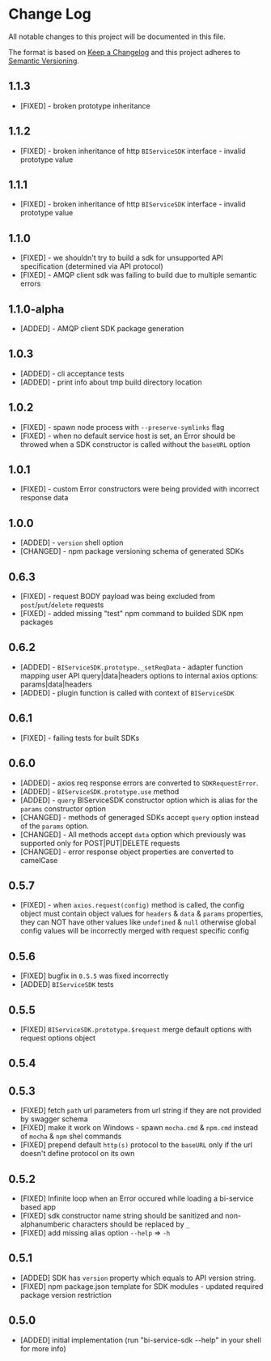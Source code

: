 # Change Log
All notable changes to this project will be documented in this file.

The format is based on [Keep a Changelog](http://keepachangelog.com/) 
and this project adheres to [Semantic Versioning](http://semver.org/).

## 1.1.3

* [FIXED] - broken prototype inheritance

## 1.1.2

* [FIXED] - broken inheritance of http `BIServiceSDK` interface - invalid prototype value

## 1.1.1

* [FIXED] - broken inheritance of http `BIServiceSDK` interface - invalid prototype value

## 1.1.0

* [FIXED] - we shouldn't try to build a sdk for unsupported API specification (determined via API protocol)
* [FIXED] - AMQP client sdk was failing to build due to multiple semantic errors

## 1.1.0-alpha

* [ADDED] - AMQP client SDK package generation

## 1.0.3

* [ADDED] - cli acceptance tests
* [ADDED] - print info about tmp build directory location

## 1.0.2

* [FIXED] - spawn node process with `--preserve-symlinks` flag
* [FIXED] - when no default service host is set, an Error should be throwed when a SDK constructor is called without the `baseURL` option

## 1.0.1

* [FIXED] - custom Error constructors were being provided with incorrect response data

## 1.0.0

* [ADDED] - `version` shell option
* [CHANGED] - npm package versioning schema of generated SDKs

## 0.6.3

* [FIXED] - request BODY payload was being excluded from `post`/`put`/`delete` requests
* [FIXED] - added missing "test" npm command to builded SDK npm packages

## 0.6.2

* [ADDED] - `BIServiceSDK.prototype._setReqData` - adapter function mapping user API query|data|headers options to internal axios options: params|data|headers
* [ADDED] - plugin function is called with context of `BIServiceSDK`

## 0.6.1

* [FIXED] - failing tests for built SDKs

## 0.6.0

* [ADDED] - axios req response errors are converted to `SDKRequestError`.
* [ADDED] - `BIServiceSDK.prototype.use` method
* [ADDED] - `query` BIServiceSDK constructor option which is alias for the `params` constructor option
* [CHANGED] - methods of generaged SDKs accept `query` option instead of the `params` option.
* [CHANGED] - All methods accept `data` option which previously was supported only for POST|PUT|DELETE requests
* [CHANGED] - error response object properties are converted to camelCase

## 0.5.7

* [FIXED] - when `axios.request(config)` method is called, the config object must contain object values for `headers` & `data` & `params` properties, they can NOT have other values like `undefined` & `null` otherwise global config values will be incorrectly merged with request specific config

## 0.5.6

* [FIXED] bugfix in `0.5.5` was fixed incorrectly
* [ADDED] `BIServiceSDK` tests

## 0.5.5

* [FIXED] `BIServiceSDK.prototype.$request` merge default options with request options object

## 0.5.4

## 0.5.3

* [FIXED] fetch `path` url parameters from url string if they are not provided by swagger schema
* [FIXED] make it work on Windows - spawn `mocha.cmd` & `npm.cmd` instead of `mocha` & `npm` shel  commands
* [FIXED] prepend default `http(s)` protocol to the `baseURL` only if the url doesn't define protocol on its own

## 0.5.2

* [FIXED] Infinite loop when an Error occured while loading a bi-service based app
* [FIXED] sdk constructor name string should be sanitized and non-alphanumberic characters should be replaced by `_`
* [FIXED] add missing alias option `--help` => `-h`

## 0.5.1

* [ADDED] SDK has `version` property which equals to API version string.
* [FIXED] npm package.json template for SDK modules - updated required package version restriction

## 0.5.0

* [ADDED] initial implementation (run "bi-service-sdk --help" in your shell for more info)
